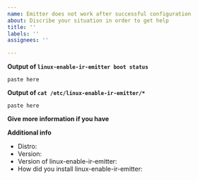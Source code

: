 ```yaml
---
name: Emitter does not work after successful configuration
about: Discribe your situation in order to get help
title: ''
labels: ''
assignees: ''

---
```


<!--- Please look at the wiki before open an issue -->

**Output of `linux-enable-ir-emitter boot status`**
```
paste here
```

**Output of `cat /etc/linux-enable-ir-emitter/*`**
```
paste here
```

**Give more information if you have**
<!-- describe here if you have -->

**Additional info**
 - Distro: 
 - Version: 
 - Version of linux-enable-ir-emitter:
 - How did you install linux-enable-ir-emitter: <!--- COPR, AUR, PPA or bash -->

